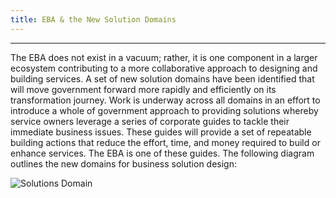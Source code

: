 ```yaml
---
title: EBA & the New Solution Domains
---
```

-----------------------------------------------------------------
The EBA does not exist in a vacuum; rather, it is one component in a larger ecosystem contributing to a more collaborative approach to designing and building services. A set of new solution domains have been identified that will move government forward more rapidly and efficiently on its transformation journey. Work is underway across all domains in an effort to introduce a whole of government approach to providing solutions whereby service owners leverage a series of corporate guides to tackle their immediate business issues. These guides will provide a set of repeatable building actions that reduce the effort, time, and money required to build or enhance services. The EBA is one of these guides. The following diagram outlines the new domains for business solution design:

<img src="{{site.baseurl}}/images/circles.png" alt="Solutions Domain">

                                                                                                                                                             

